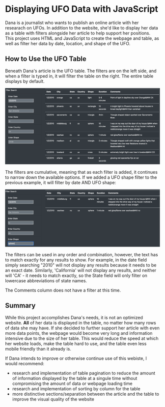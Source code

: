 # Displaying UFO Data with JavaScript

Dana is a journalist who wants to publish an online article with her researach on UFOs. In addition to the website, she'd like to display her data as a table with filters alongside her article to help support her positions. This project uses HTML and JavaScript to create the webpage and table, as well as filter her data by date, location, and shape of the UFO.

## How to Use the UFO Table
Beneath Dana's article is the UFO table. The filters are on the left side, and when a filter is typed in, it will filter the table on the right. The entire table displays by default.

![One_Filter](https://github.com/kaileymd/UFOs/blob/main/static/images/One_Filter.png)

The filters are cumulative, meaning that as each filter is added, it continues to narrow down the available options. If we added a UFO shape filter to the previous example, it will filter by date AND UFO shape:

![Two_Filters](https://github.com/kaileymd/UFOs/blob/main/static/images/Two-Filters.png)

The filters can be used in any order and combination, however, the text has to match exactly for any results to show. For example, in the date field simply searching "2010" will not display any results because it needs to be an exact date. Similarly, 'California' will not display any results, and neither will 'CA' - it needs to match exactly, so the State field will only filter on lowercase abbreviations of state names.

The Comments column does not have a filter at this time.


## Summary
While this project accomplishes Dana's needs, it is not an optimized website. **All** of her data is displayed in the table, no matter how many rows of data she may have. If she decided to further support her article with even more data points, the webpage would become very long and information intensive due to the size of her table. This would reduce the speed at which her website loads, make the table hard to use, and the table even less mobile friendly than it already is.

If Dana intends to improve or otherwise continue use of this webiste, I would recommend:
- research and implementation of table pagination to reduce the amount of information displayed by the table at a singule time without compromising the amount of data or webpage loading time
-  research and implementation of sorting by column for the table
-  more distinctive sections/separation between the article and the table to improve the visual quality of the website
